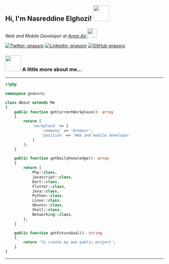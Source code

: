 <h2> Hi, I'm Nasreddine Elghozi! <img src="https://media.giphy.com/media/mGcNjsfWAjY5AEZNw6/giphy.gif" width="50"></h2>
<p><em>Web and Mobile Developer at <a href="https://arom-air.com">Arom Air </a><img src="https://media.giphy.com/media/WUlplcMpOCEmTGBtBW/giphy.gif" width="30"> 
</em></p>

[![Twitter: gnassro](https://img.shields.io/twitter/follow/gnassro?style=social)](https://twitter.com/gnassro)
[![Linkedin: gnassro](https://img.shields.io/badge/-gnassro?style=flat-square&logo=Linkedin&logoColor=white&link=https://www.linkedin.com/in/gnassro/)](https://www.linkedin.com/in/gnassro/)
[![GitHub gnassro](https://img.shields.io/github/followers/gnassro?label=follow&style=social)](https://github.com/gnassro)

### <img src="https://media.giphy.com/media/VgCDAzcKvsR6OM0uWg/giphy.gif" width="50"> A little more about me...  
---
```PHP
<?php

namespace gnassro;

class About extends Me
{
    public function getCurrentWorkplace(): array
    {
        return [
            'workplace' => [
                'company' => 'Aromair',
                'position' => 'Web and mobile developer'         
            ]
        ];
    }

    public function getDailyKnowledge(): array
    {
        return [
            Php::class,
            Javascript::class,
            Dart::class,
            Flutter::class,
            Java::class,
            Python::class,
            Linux::class,
            Ubuntu::class,
            Shell::class,
            Networking::class,
        ];
    }

    public function getFutureGoal(): string
    {
        return 'To create my own public project';
    }
}
```
---
